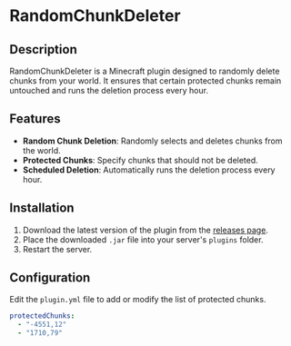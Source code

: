 # RandomChunkDeleter

## Description

RandomChunkDeleter is a Minecraft plugin designed to randomly delete chunks from your world. It ensures that certain protected chunks remain untouched and runs the deletion process every hour.

## Features

- **Random Chunk Deletion**: Randomly selects and deletes chunks from the world.
- **Protected Chunks**: Specify chunks that should not be deleted.
- **Scheduled Deletion**: Automatically runs the deletion process every hour.

## Installation

1. Download the latest version of the plugin from the [releases page](https://github.com/yourusername/RandomChunkDeleter/releases).
2. Place the downloaded `.jar` file into your server's `plugins` folder.
3. Restart the server.

## Configuration

Edit the `plugin.yml` file to add or modify the list of protected chunks.

```yaml
protectedChunks:
  - "-4551,12"
  - "1710,79"

